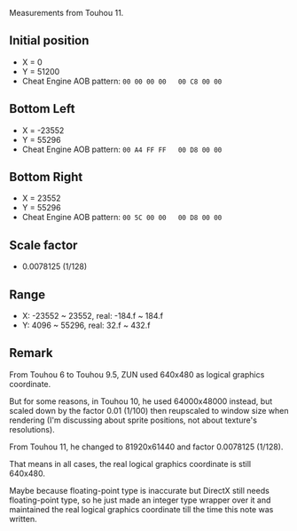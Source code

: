 Measurements from Touhou 11.
## Initial position
* X = 0
* Y = 51200
* Cheat Engine AOB pattern: `00 00 00 00   00 C8 00 00`
## Bottom Left
* X = -23552
* Y = 55296
* Cheat Engine AOB pattern: `00 A4 FF FF   00 D8 00 00`
## Bottom Right
* X = 23552
* Y = 55296
* Cheat Engine AOB pattern: `00 5C 00 00   00 D8 00 00`
## Scale factor
* 0.0078125 (1/128)
## Range
* X: -23552 ~ 23552, real: -184.f ~ 184.f
* Y: 4096 ~ 55296, real: 32.f ~ 432.f

## Remark

From Touhou 6 to Touhou 9.5, ZUN used 640x480 as logical graphics coordinate.

But for some reasons, in Touhou 10, he used 64000x48000 instead, but scaled down by the factor 0.01 (1/100) then reupscaled to window size when rendering (I'm discussing about sprite positions, not about texture's resolutions).

From Touhou 11, he changed to 81920x61440 and factor 0.0078125 (1/128).

That means in all cases, the real logical graphics coordinate is still 640x480.

Maybe because floating-point type is inaccurate but DirectX still needs floating-point type, so he just made an integer type wrapper over it and maintained the real logical graphics coordinate till the time this note was written.
